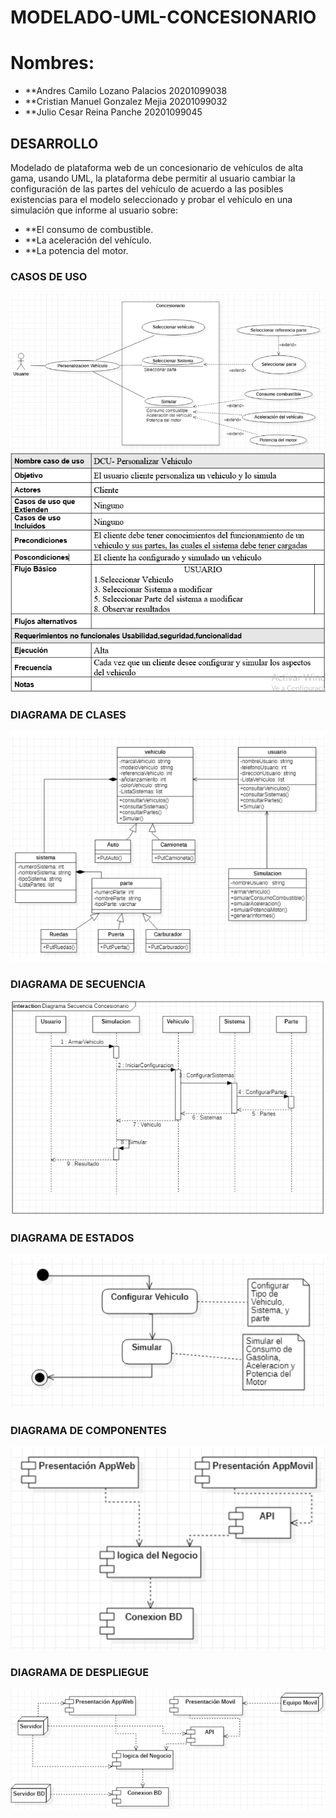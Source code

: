 # MODELADO-UML-CONCESIONARIO

# Nombres: 	
- **Andres Camilo Lozano Palacios       20201099038
- **Cristian Manuel Gonzalez Mejia	20201099032
- **Julio Cesar Reina Panche		20201099045
          
## DESARROLLO
Modelado de plataforma web de un concesionario de vehículos de alta gama, usando UML, la plataforma debe permitir al usuario cambiar la configuración de las partes del vehículo de acuerdo a las posibles existencias para el modelo seleccionado y probar el vehículo en una simulación que informe al usuario sobre:

- **El consumo de combustible.
- **La aceleración del vehículo.
- **La potencia del motor.

### CASOS DE USO

![CASO DE USO](Imagenes/CasoUso.PNG)
![CASO DE USO TABLA](Imagenes/CasoUsoTabla.PNG)

### DIAGRAMA DE CLASES

![DIAGRAMA DE CLASES](Imagenes/Clases.PNG)

### DIAGRAMA DE SECUENCIA

![DIAGRAMA DE SECUENCIA](Imagenes/Secuencia.PNG)

### DIAGRAMA DE ESTADOS

![DIAGRAMA DE ESTADOS](Imagenes/Estados.PNG)

### DIAGRAMA DE COMPONENTES

![DIAGRAMA DE COMPONENTES](Imagenes/Componentes.PNG)

### DIAGRAMA DE DESPLIEGUE

![DIAGRAMA DE DESPLIEGUE](Imagenes/Despliegue.PNG)
